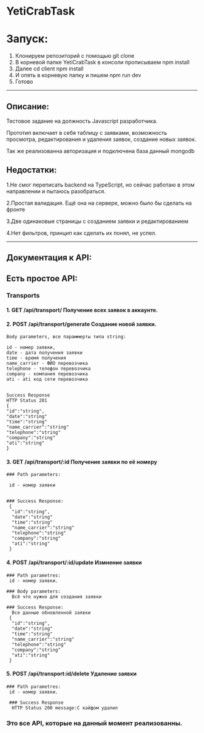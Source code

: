 # YetiCrabTask
# Запуск:
1. Клонируем репозиторий с помощью git clone
2. В корневой папке YetiCrabTask в консоли прописываем npm install 
3. Далее cd client npm install
4. И опять в корневую папку и пишем npm run dev
5. Готово
____

## Описание:

Тестовое задание на должность Javascript разработчика.

Прототип включает в себя таблицу с заявками, возможность просмотра,
редактирования и удаления заявок, создание новых заявок.

Так же реализованна авторизация и подключена база данный mongodb


## Недостатки:

1.Не смог переписать backend на TypeScript, но сейчас работаю в этом направлении и пытаюсь разобраться.

2.Простая валидация. Ещё она на сервере, можно было бы сделать на фронте

3.Две одинаковые страницы с созданием заявки и редактированием

4.Нет фильтров, принцип как сделать их понял, не успел.
____

## Документация к API:

## Есть простое API:

### Transports
#### 1. GET /api/transport/ Получение всех заявок в аккаунте.
  
#### 2. POST /api/transport/generate Создание новой заявки.

    Body parameters, все параммерты типа string:

    id - номер заявки,
    date - дата получения заявки
    time - время получения
    name_carrier - ФИО перевозчика
    telephone - телефон перевозчика 
    company - компания перевозчика
    ati - ati код сети перевозчика

    
    Success Response
    HTTP Status 201 
    {
    "id":"string",
    "date":"string"
    "time":"string"
    "name_carrier":"string"
    "telephone":"string"
    "company":"string"
    "ati":"string"
    }
    
    
#### 3. GET /api/transport/:id   Получение заявки по её номеру
    ### Path parameters:
    
     id - номер заявки
  

    ### Success Response:
     {
      "id":"string",
      "date":"string"
      "time":"string"
      "name_carrier":"string"
      "telephone":"string"
      "company":"string"
      "ati":"string"
     }

#### 4. POST /api/transport/:id/update   Измнение заявки
    ### Path parametres:
	 id - номер заявки. 
 
    ### Body parameters:
      Всё что нужно для создания заявки
   
    ### Success Response:
	  Все данные обновленной заявки
     {
      "id":"string",
      "date":"string"
      "time":"string"
      "name_carrier":"string"
      "telephone":"string"
      "company":"string"
      "ati":"string"
     }

   
#### 5. POST  /api/transport:id/delete Удаление заявки
    ### Path parametres:
	 id - номер заявки. 
   
     ### Success Response
      HTTP Status 200 message:С кайфом удалил
   
### Это все API, которые на данный момент реализованны.



